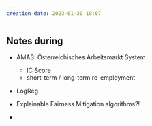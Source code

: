 ```yaml
---
creation date: 2023-01-30 10:07
---
```



## Notes during
- AMAS: Österreichisches Arbeitsmarkt System
	- IC Score
	- short-term / long-term re-employment
- LogReg


- Explainable Fairness Mitigation algorithms?!
- 